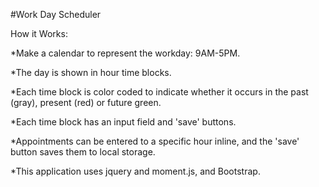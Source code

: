 #Work Day Scheduler

How it Works:

*Make a calendar to represent the workday: 9AM-5PM.

*The day is shown in hour time blocks.

*Each time block is color coded to indicate whether it occurs in the past (gray), present (red) or future green.

*Each time block has an input field and 'save' buttons.

*Appointments can be entered to a specific hour inline, and the 'save' button saves them to local storage.

*This application uses jquery and moment.js, and Bootstrap.

